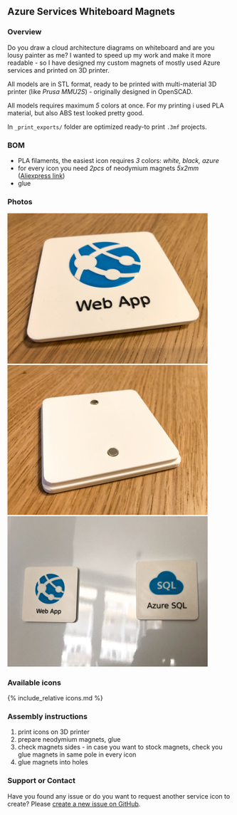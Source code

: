 ## Azure Services Whiteboard Magnets

### Overview

Do you draw a cloud architecture diagrams on whiteboard and are you lousy painter as me? I wanted to speed up my work and make it more readable - so I have designed my custom magnets of mostly used Azure services and printed on 3D printer.

All models are in STL format, ready to be printed with multi-material 3D printer (like *Prusa MMU2S*) - originally designed in OpenSCAD.

All models requires maximum *5* colors at once. For my printing i used PLA material, but also ABS test looked pretty good.

In `_print_exports/` folder are optimized ready-to print `.3mf` projects.


### BOM
- PLA filaments, the easiest icon requires *3* colors: *white, black, azure*
- for every icon you need *2pcs* of neodymium magnets *5x2mm* ([Aliexpress link](https://www.aliexpress.com/item/1005002226582762.html?))
- glue

### Photos
<img src="images/usage/printing-1.jpg" width="450"/>
<img src="images/usage/printing-2.jpg" width="450"/>
<img src="images/usage/printing-3.jpg" width="450"/>

### Available icons

{% include_relative icons.md %}

### Assembly instructions

1. print icons on 3D printer
1. prepare neodymium magnets, glue
1. check magnets sides - in case you want to stock magnets, check you glue magnets in same pole in every icon
1. glue magnets into holes


### Support or Contact

Have you found any issue or do you want to request another service icon to create? Please [create a new issue on GitHub](https://github.com/vjirovsky/cloudmagnets-az/issues).
